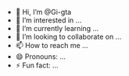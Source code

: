 - 👋 Hi, I’m @Gi-gta
- 👀 I’m interested in ...
- 🌱 I’m currently learning ...
- 💞️ I’m looking to collaborate on ...
- 📫 How to reach me ...
- 😄 Pronouns: ...
- ⚡ Fun fact: ...

<!---
Gi-gta/Gi-gta is a ✨ special ✨ repository because its `README.md` (this file) appears on your GitHub profile.
You can click the Preview link to take a look at your changes.
--->
